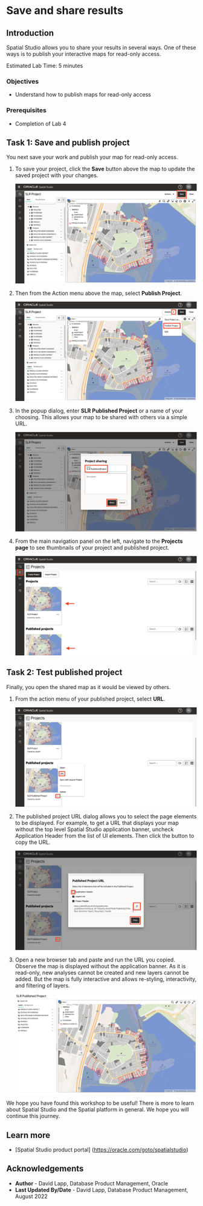 # Save and share results

## Introduction

Spatial Studio allows you to share your results in several ways. One of these ways is to publish your interactive maps for read-only access. 


Estimated Lab Time: 5 minutes


### Objectives

* Understand how to publish maps for read-only access 

### Prerequisites

* Completion of Lab 4


## Task 1: Save and publish project

You next save your work and publish your map for read-only access.

1. To save your project, click the **Save** button above the map to update the saved project with your changes. 
   
   ![Image alt text](images/save-share-01.png)  

2. Then from the Action menu above the map, select **Publish Project**. 

   ![Image alt text](images/save-share-02.png)  

3. In the popup dialog, enter **SLR Published Project** or a name of your choosing.  This allows your map to be shared with others via a simple URL. 

   ![Image alt text](images/save-share-03.png) 

4. From the main navigation panel on the left, navigate to the **Projects page** to see thumbnails of your project and published project.

   ![Image alt text](images/save-share-04.png)  

## Task 2: Test published project

Finally, you open the shared map as it would be viewed by others.

1. From the action menu of your published project, select **URL**. 
   
   ![Image alt text](images/save-share-05.png)  

2. The published project URL dialog allows you to select the page elements to be displayed. For example, to get a URL that displays your map without the top level Spatial Studio application banner, uncheck  Application Header from the list of UI elements. Then click the button to copy the URL.
   
   ![Image alt text](images/save-share-06.png)  

3. Open a new browser tab and paste and run the URL you copied. Observe the map is displayed without the application banner. As it is read-only, new analyses cannot be created and new layers cannot be added. But the map is fully interactive and allows re-styling, interactivity, and filtering of layers. 
   
   ![Image alt text](images/save-share-07.png)     


 We hope you have found this workshop to be useful! There is more to learn about Spatial Studio and the Spatial platform in general. We hope you will continue this journey.

## Learn more
* [Spatial Studio product portal] (https://oracle.com/goto/spatialstudio)

## Acknowledgements
* **Author** - David Lapp, Database Product Management, Oracle
* **Last Updated By/Date** - David Lapp, Database Product Management, August 2022
